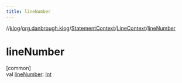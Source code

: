 ```yaml
---
title: lineNumber
---
```

//[klog](../../../../index.html)/[org.danbrough.klog](../../index.html)/[StatementContext](../index.html)/[LineContext](index.html)/[lineNumber](line-number.html)



# lineNumber



[common]\
val [lineNumber](line-number.html): [Int](https://kotlinlang.org/api/latest/jvm/stdlib/kotlin/-int/index.html)




